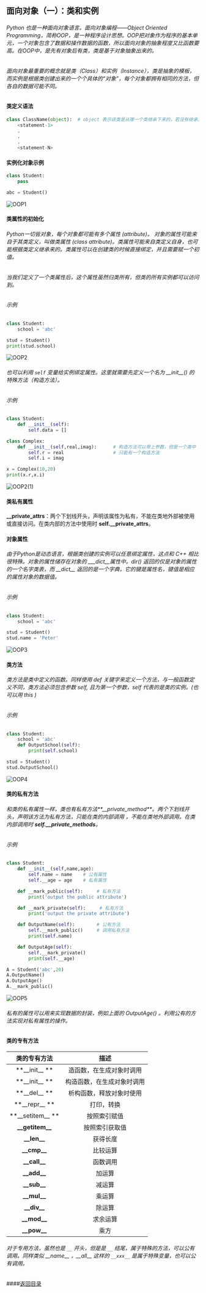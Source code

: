 ##  面向对象（一）：类和实例

######         Python 也是一种面向对象语言。面向对象编程——Object Oriented Programming，简称OOP，是一种程序设计思想。OOP把对象作为程序的基本单元，一个对象包含了数据和操作数据的函数，所以面向对象的抽象程度又比函数要高。在OOP中，是先有对象后有类，类是基于对象抽象出来的。



###### 面向对象最重要的概念就是类（Class）和实例（Instance），类是抽象的模板，而实例是根据类创建出来的一个个具体的“对象”，每个对象都拥有相同的方法，但各自的数据可能不同。

#### 类定义语法

```python
class ClassName(object):  # object 表示该类是从哪一个类继承下来的，若没有继承，就不用写,()也不需要
    <statement-1>
    .
    .
    .
    <statement-N>
```



#### 实例化对象示例

```python
class Student:
    pass

abc = Student()
```

![OOP1](https://github.com/yrylalala/Python-Learning/blob/master/pic/OOP/OOP1.png?raw=true)



#### 类属性的初始化

######         Python一切皆对象，每个对象都可能有多个属性 (attribute)。  对象的属性可能来自于其类定义，叫做*类属性* (class attribute)。类属性可能来自类定义自身，也可能根据类定义继承来的。类属性可以在创建类的时候直接绑定，并且需要赋一个初值。

######         当我们定义了一个类属性后，这个属性虽然归类所有，但类的所有实例都可以访问到。

###### 示例

```python
class Student:
    school = 'abc'

stud = Student()
print(stud.school)
```

![OOP2](https://github.com/yrylalala/Python-Learning/blob/master/pic/OOP/OOP2.png?raw=true)

###### 也可以利用 `self` 变量给实例绑定属性。这里就需要先定义一个名为 \_\_init\_\_() 的特殊方法（构造方法）。

###### 示例

```python
class Student:
    def __init__(self):
        self.data = []

class Complex:
    def __init__(self,real,imag):      # 构造方法可以带上参数，但是一个类中
        self.r = real                  # 只能有一个构造方法
        self.i = imag

x = Complex(10,20)
print(x.r,x.i)
```

![OOP2(1)](https://github.com/yrylalala/Python-Learning/blob/master/pic/OOP/OOP2(1).png?raw=true)



#### 类私有属性

**__private_attrs**：两个下划线开头，声明该属性为私有，不能在类地外部被使用或直接访问。在类内部的方法中使用时 **self.__private_attrs**。



#### 对象属性

######                 由于Python是动态语言，根据类创建的实例可以任意绑定属性，这点和 C++ 相比很特殊。对象的属性储存在对象的 \___dict\_\_属性中。dir() 返回的仅是对象的属性的一个名字类表，而 \_\_dict\_\_ 返回的是一个字典，它的键是属性名，键值是相应的属性对象的数据值。

###### 示例

```python
class Student:
    school = 'abc'

stud = Student()
stud.name = 'Peter'
```

![OOP3](https://github.com/yrylalala/Python-Learning/blob/master/pic/OOP/OOP3.png?raw=true)



#### 类方法


###### 类方法是类中定义的函数。同样使用 def 关键字来定义一个方法，与一般函数定义不同，类方法必须包含参数 self, 且为第一个参数，self 代表的是类的实例。(也可以用 this )

###### 示例

```python
class Student:
    school = 'abc'
    def OutputSchool(self):
        print(self.school)

stud = Student()
stud.OutputSchool()
```

![OOP4](https://github.com/yrylalala/Python-Learning/blob/master/pic/OOP/OOP4.png?raw=true)



#### 类的私有方法

###### 和类的私有属性一样，类也有私有方法**__private_method**。两个下划线开头，声明该方法为私有方法，只能在类的内部调用 ，不能在类地外部调用。在类内部调用时 **self.__private_methods**。

###### 示例

```python
class Student:
    def __init__(self,name,age):
        self.name = name    # 公有属性
        self.__age = age    # 私有属性

    def __mark_public(self):     # 私有方法
        print('output the public attribute')

    def __mark_private(self):     # 私有方法
        print('output the private attribute')

    def OutputName(self):        # 公有方法
        self.__mark_public()     # 调用私有方法
        print(self.name)

    def OutputAge(self):
        self.__mark_private()
        print(self.__age)

A = Student('abc',20)
A.OutputName()
A.OutputAge()
A.__mark_public()
```

![OOP5](https://github.com/yrylalala/Python-Learning/blob/master/pic/OOP/OOP5.png?raw=true)

###### 私有的属性可以用来实现数据的封装，例如上面的 OutputAge() 。利用公有的方法实现对私有属性的操作。



#### 类的专有方法

|        类的专有方法        |      描述       |
| :------------------: | :-----------: |
|  **\_\_init\_\_ **   | 造函数，在生成对象时调用  |
|  **\_\_init\_\_ **   | 构造函数，在生成对象时调用 |
|   **\_\_del\_\_ **   | 析构函数，释放对象时使用  |
|  **\_\_repr\_\_ **   |     打印，转换     |
| **\_\_setitem\_\_ ** |    按照索引赋值     |
| **\_\_getitem\_\_**  |    按照索引获取值    |
|   **\_\_len\_\_**    |     获得长度      |
|   **\_\_cmp\_\_**    |     比较运算      |
|   **\_\_call\_\_**   |     函数调用      |
|   **\_\_add\_\_**    |      加运算      |
|   **\_\_sub\_\_**    |      减运算      |
|   **\_\_mul\_\_**    |      乘运算      |
|   **\_\_div\_\_**    |      除运算      |
|   **\_\_mod\_\_**    |     求余运算      |
|   **\_\_pow\_\_**    |      乘方       |

###### 对于专用方法，虽然也是 `__` 开头，但是是 `__` 结尾，属于特殊的方法，可以公有调用。同样类似 \_\_name\_\_ ，\_\_all\_\_ 这样的 `__xxx__` 是属于特殊变量，也可以公有调用。

####[返回目录](https://yrylalala.github.io/Python-Learning/)
